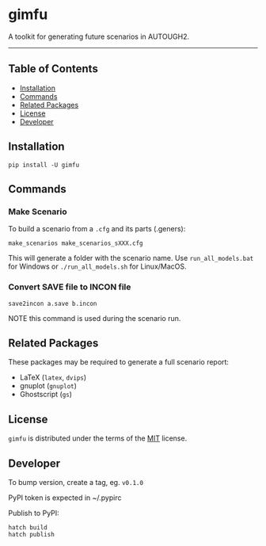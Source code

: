 # gimfu

A toolkit for generating future scenarios in AUTOUGH2.

-----

## Table of Contents

- [Installation](#installation)
- [Commands](#Commands)
- [Related Packages](#related-packages)
- [License](#license)
- [Developer](#Developer)

## Installation

```console
pip install -U gimfu
```

## Commands

### Make Scenario

To build a scenario from a `.cfg` and its parts (.geners):

```console
make_scenarios make_scenarios_sXXX.cfg
```

This will generate a folder with the scenario name.  Use `run_all_models.bat` for Windows or `./run_all_models.sh`  for Linux/MacOS.

### Convert SAVE file to INCON file

```console
save2incon a.save b.incon
```

NOTE this command is used during the scenario run.

## Related Packages

These packages may be required to generate a full scenario report:
- LaTeX (`latex`, `dvips`)
- gnuplot (`gnuplot`)
- Ghostscript (`gs`)

## License

`gimfu` is distributed under the terms of the [MIT](https://spdx.org/licenses/MIT.html) license.

## Developer

To bump version, create a tag, eg. `v0.1.0`

PyPI token is expected in ~/.pypirc

Publish to PyPI:

```console
hatch build
hatch publish
```
